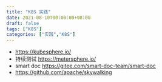 ```yaml
---
title: "K8S 实践"
date: 2021-08-10T00:00:00+08:00
draft: false
tags: ["K8S"]
categories: ["实践","K8S"]
---
```


- https://kubesphere.io/
- 持续测试 https://metersphere.io/
- smart doc https://gitee.com/smart-doc-team/smart-doc
- https://github.com/apache/skywalking